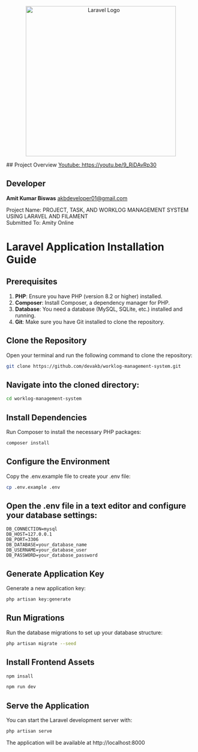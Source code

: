 <p align="center"><a href="https://laravel.com" target="_blank"><img src="https://raw.githubusercontent.com/laravel/art/master/logo-lockup/5%20SVG/2%20CMYK/1%20Full%20Color/laravel-logolockup-cmyk-red.svg" width="400" alt="Laravel Logo"></a></p>
## Project Overview
<a href="https://youtu.be/9_RiDAvRp30">Youtube: https://youtu.be/9_RiDAvRp30</a>

## Developer

**Amit Kumar Biswas**
akbdeveloper01@gmail.com

Project Name: PROJECT, TASK, AND WORKLOG MANAGEMENT SYSTEM USING LARAVEL AND FILAMENT <br>
Submitted To: Amity Online

# Laravel Application Installation Guide

## Prerequisites

1. **PHP**: Ensure you have PHP (version 8.2 or higher) installed.
2. **Composer**: Install Composer, a dependency manager for PHP.
3. **Database**: You need a database (MySQL, SQLite, etc.) installed and running.
4. **Git**: Make sure you have Git installed to clone the repository.

## Clone the Repository

Open your terminal and run the following command to clone the repository:

```bash
git clone https://github.com/devakb/worklog-management-system.git
```

## Navigate into the cloned directory:
```bash
cd worklog-management-system
```

## Install Dependencies
Run Composer to install the necessary PHP packages:
```bash
composer install
```

## Configure the Environment
Copy the .env.example file to create your .env file:
```bash
cp .env.example .env
```

## Open the .env file in a text editor and configure your database settings:
```env
DB_CONNECTION=mysql
DB_HOST=127.0.0.1
DB_PORT=3306
DB_DATABASE=your_database_name
DB_USERNAME=your_database_user
DB_PASSWORD=your_database_password
```


## Generate Application Key
Generate a new application key:
```bash
php artisan key:generate
```


## Run Migrations
Run the database migrations to set up your database structure:
```bash
php artisan migrate --seed
```

## Install Frontend Assets
```bash
npm insall

npm run dev
```

## Serve the Application
You can start the Laravel development server with:
```bash
php artisan serve
```

The application will be available at http://localhost:8000
